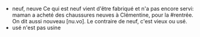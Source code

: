 - neuf, neuve
  Ce qui est neuf vient d'être fabriqué et n'a pas encore servi: maman a acheté des chaussures neuves à Clémentine, pour la #rentrée.
  On dit aussi nouveau [nu.vo].
  Le contraire de neuf, c'est vieux ou usé.
- usé n'est pas usine